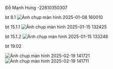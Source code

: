 Đỗ Mạnh Hưng -22810350307



bt 8.1 
![Ảnh chụp màn hình 2025-01-08 160010](https://github.com/user-attachments/assets/dff7acd5-3a19-404c-9c38-2ab832ad273d)




bt 15.1.1
![Ảnh chụp màn hình 2025-01-15 132425](https://github.com/user-attachments/assets/6f452527-853e-4aa7-b832-180312b77c49)






bt 15.1.2
![Ảnh chụp màn hình 2025-01-15 133246](https://github.com/user-attachments/assets/4e1e8530-a9ec-4e19-aeaf-20382f8fd31a)





bt 19.02

![Ảnh chụp màn hình 2025-02-19 141721](https://github.com/user-attachments/assets/db6ff157-e96e-4f89-ab51-5811c964da00)
![Ảnh chụp màn hình 2025-02-19 141711](https://github.com/user-attachments/assets/9d609b69-b817-49b6-bce3-91c6504934de)
